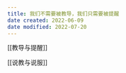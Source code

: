 ```yaml
---
title: 我们不需要被教导，我们只需要被提醒
date created: 2022-06-09
date modified: 2022-07-20
---
```


[[教导与提醒]]

[[说教与说服]]
